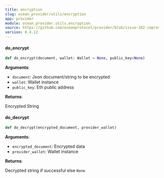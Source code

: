 ```yaml
---
title: encryption
slug: ocean_provider/utils/encryption
app: provider
module: ocean_provider.utils.encryption
source: https://github.com/oceanprotocol/provider/blob/issue-182-improve-docs/ocean_provider/utils/encryption.py
version: 0.4.12
---
```

#### do\_encrypt

```python
def do_encrypt(document, wallet: Wallet = None, public_key=None)
```

**Arguments**:

- `document`: Json document/string to be encrypted
- `wallet`: Wallet instance
- `public_key`: Eth public address

**Returns**:

Encrypted String

#### do\_decrypt

```python
def do_decrypt(encrypted_document, provider_wallet)
```

**Arguments**:

- `encrypted_document`: Encrypted data
- `provider_wallet`: Wallet instance

**Returns**:

Decrypted string if successful else `None`

